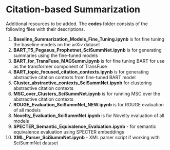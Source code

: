 # Citation-based Summarization

Additional resources to be added. The **codes** folder consists of the following files with their descriptions.

1. **Baseline_Summarization_Models_Fine_Tuning.ipynb** is for fine tuning the baseline models on the arXiv dataset
2. **BART_T5_Pegasus_Prophetnet_SciSummNet.ipynb** is for generating summaries using the fine-tuned models
3. **BART_for_TransFuse_MAGSumm.ipynb** is for fine tuning BART for use as the transformer component of TransFuse
4. **BART_topic_focused_citation_contexts.ipynb** is for generating abstractive citation contexts from fine-tuned BART model
5. **Cluster_abstractive_contexts_SciSummNet.ipynb** for clustering abstractive citation contexts
6. **MSC_over_Clusters_SciSummNet.ipynb** is for running MSC over the abstractive citation contexts
7. **ROUGE_Evaluation_SciSummNet_NEW.ipynb** is for ROUGE evaluation of all models
8. **Novelty_Evaluation_SciSummNet.ipynb** is for Novelty evaluation of all models
9. **SPECTER_Semantic_Equivalence_Evaluation.ipynb** - for semantic equivalence evaluation using SPECTER embeddings
10. **XML_Parser_SciSummNet.ipynb** - XML parser script if working with SciSummNet dataset
